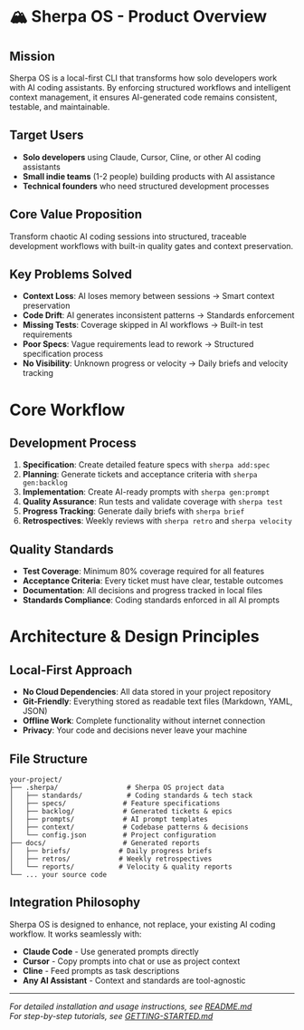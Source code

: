# 🏔️ Sherpa OS - Product Overview

## Mission
Sherpa OS is a local-first CLI that transforms how solo developers work with AI coding assistants. By enforcing structured workflows and intelligent context management, it ensures AI-generated code remains consistent, testable, and maintainable.

## Target Users
- **Solo developers** using Claude, Cursor, Cline, or other AI coding assistants
- **Small indie teams** (1-2 people) building products with AI assistance
- **Technical founders** who need structured development processes

## Core Value Proposition
Transform chaotic AI coding sessions into structured, traceable development workflows with built-in quality gates and context preservation.

## Key Problems Solved
- **Context Loss**: AI loses memory between sessions → Smart context preservation
- **Code Drift**: AI generates inconsistent patterns → Standards enforcement  
- **Missing Tests**: Coverage skipped in AI workflows → Built-in test requirements
- **Poor Specs**: Vague requirements lead to rework → Structured specification process
- **No Visibility**: Unknown progress or velocity → Daily briefs and velocity tracking

# Core Workflow

## Development Process
1. **Specification**: Create detailed feature specs with `sherpa add:spec`
2. **Planning**: Generate tickets and acceptance criteria with `sherpa gen:backlog`
3. **Implementation**: Create AI-ready prompts with `sherpa gen:prompt`
4. **Quality Assurance**: Run tests and validate coverage with `sherpa test`
5. **Progress Tracking**: Generate daily briefs with `sherpa brief`
6. **Retrospectives**: Weekly reviews with `sherpa retro` and `sherpa velocity`

## Quality Standards
- **Test Coverage**: Minimum 80% coverage required for all features
- **Acceptance Criteria**: Every ticket must have clear, testable outcomes
- **Documentation**: All decisions and progress tracked in local files
- **Standards Compliance**: Coding standards enforced in all AI prompts

# Architecture & Design Principles

## Local-First Approach
- **No Cloud Dependencies**: All data stored in your project repository
- **Git-Friendly**: Everything stored as readable text files (Markdown, YAML, JSON)
- **Offline Work**: Complete functionality without internet connection
- **Privacy**: Your code and decisions never leave your machine

## File Structure
```
your-project/
├── .sherpa/                 # Sherpa OS project data
│   ├── standards/           # Coding standards & tech stack
│   ├── specs/              # Feature specifications
│   ├── backlog/            # Generated tickets & epics  
│   ├── prompts/            # AI prompt templates
│   ├── context/            # Codebase patterns & decisions
│   └── config.json         # Project configuration
├── docs/                   # Generated reports
│   ├── briefs/            # Daily progress briefs
│   ├── retros/            # Weekly retrospectives
│   └── reports/           # Velocity & quality reports
└── ... your source code
```

## Integration Philosophy
Sherpa OS is designed to enhance, not replace, your existing AI coding workflow. It works seamlessly with:
- **Claude Code** - Use generated prompts directly
- **Cursor** - Copy prompts into chat or use as project context  
- **Cline** - Feed prompts as task descriptions
- **Any AI Assistant** - Context and standards are tool-agnostic

---

*For detailed installation and usage instructions, see [README.md](README.md)*  
*For step-by-step tutorials, see [GETTING-STARTED.md](GETTING-STARTED.md)*